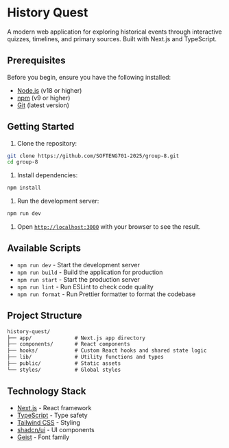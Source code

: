 # History Quest

A modern web application for exploring historical events through interactive quizzes, timelines, and primary sources. Built with Next.js and TypeScript.

## Prerequisites

Before you begin, ensure you have the following installed:

- [Node.js](https://nodejs.org/en/download/) (v18 or higher)
- [npm](https://docs.npmjs.com/downloading-and-installing-node-js-and-npm) (v9 or higher)
- [Git](https://git-scm.com/downloads) (latest version)

## Getting Started

1. Clone the repository:

```bash
git clone https://github.com/SOFTENG701-2025/group-8.git
cd group-8
```

1. Install dependencies:

```bash
npm install
```

1. Run the development server:

```bash
npm run dev
```

1. Open [`http://localhost:3000`](http://localhost:3000) with your browser to see the result.

## Available Scripts

- `npm run dev` - Start the development server
- `npm run build` - Build the application for production
- `npm run start` - Start the production server
- `npm run lint` - Run ESLint to check code quality
- `npm run format` - Run Prettier formatter to format the codebase

## Project Structure

```md
history-quest/
├── app/              # Next.js app directory
├── components/       # React components
├── hooks/            # Custom React hooks and shared state logic
├── lib/              # Utility functions and types
├── public/           # Static assets
└── styles/           # Global styles
```

## Technology Stack

- [Next.js](https://nextjs.org) - React framework
- [TypeScript](https://www.typescriptlang.org/) - Type safety
- [Tailwind CSS](https://tailwindcss.com) - Styling
- [shadcn/ui](https://ui.shadcn.com) - UI components
- [Geist](https://vercel.com/font) - Font family
